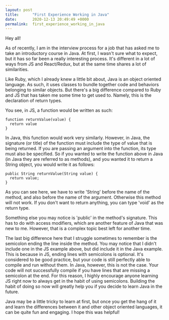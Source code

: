```yaml
---
layout: post
title:      "First Experience Working in Java"
date:       2020-12-13 20:49:49 +0000
permalink:  first_experience_working_in_java
---
```


Hey all!

As of recently, I am in the interview process for a job that has asked me to take an introductory course in Java. At first, I wasn't sure what to expect, but it has so far been a really interesting process. It's different in a lot of ways from JS and React/Redux, but at the same time shares a lot of similarities.

Like Ruby, which I already knew a little bit about, Java is an object oriented language. As such, it uses classes to bundle together code and behaviors belonging to similar objects. But there's a big difference compared to Ruby and JS that has taken me some time to get used to. Namely, this is the declaration of return types.

You see, in JS, a function would be written as such:

```
function returnValue(value) {
  return value
}
```

In Java, this function would work very similarly. However, in Java, the signature (or title) of the function must include the type of value that is being returned. If you are passing an argument into the function, its type must also be specified. So if you wanted to write the function above in Java (in Java they are referred to as methods), and you wanted it to return a String object, you would write it as follows:

```
public String returnValue(String value) {
  return value;
}
```

As you can see here, we have to write 'String' before the name of the method, and also before the name of the argument. Otherwise this method will not work. If you don't want to return anything, you can type 'void' as the return type.

Something else you may notice is 'public' in the method's signature. This has to do with access modifiers, which are another feature of Java that was new to me. However, that is a complex topic best left for another time.

The last big difference here that I struggle sometimes to remember is the semicolon ending the line inside the method. You may notice that I didn't include one in the JS example above, but did include it in the Java example. This is because in JS, ending lines with semicolons is optional. It's considered to be good practice, but your code is still perfectly able to compile and run without them. In Java, however, this is not the case. Your code will not successfully compile if you have lines that are missing a semicolon at the end. For this reason, I highly encourage anyone learning JS right now to always get in the habit of using semicolons. Building the habit of doing so now will greatly help you if you decide to learn Java in the future.

Java may be a little tricky to learn at first, but once you get the hang of it and learn the differences between it and other object oriented languages, it can be quite fun and engaging. I hope this was helpful!
